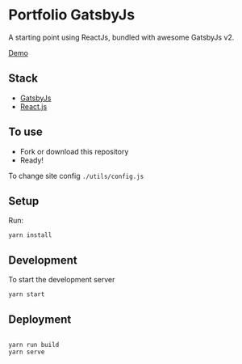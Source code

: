 # Portfolio GatsbyJs

A starting point using ReactJs, bundled with awesome GatsbyJs v2.

[Demo](/)

## Stack

- [GatsbyJs](https://www.gatsbyjs.org/)
- [React.js](https://reactjs.org/)

## To use

- Fork or download this repository
- Ready!

To change site config `./utils/config.js`

## Setup

Run:

```
yarn install
```

## Development

To start the development server

```
yarn start
```

## Deployment

```

yarn run build
yarn serve
```
